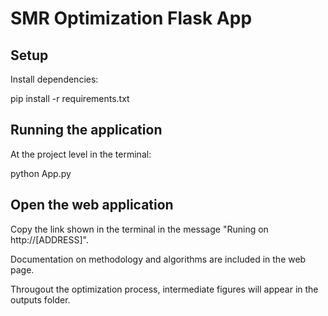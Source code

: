 # SMR Optimization Flask App

## Setup

Install dependencies:

pip install -r requirements.txt

## Running the application

At the project level in the terminal: 

python App.py

## Open the web application

Copy the link shown in the terminal in the message "Runing on http://[ADDRESS]".

Documentation on methodology and algorithms are included in the web page.

Througout the optimization process, intermediate figures will appear in the outputs folder.